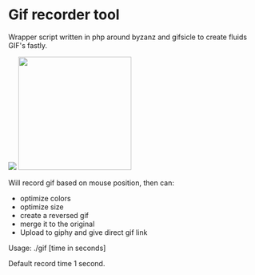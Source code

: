 # Gif recorder tool
Wrapper script written in php around byzanz and gifsicle to create fluids GIF's fastly.

<img src="https://i.giphy.com/l1KVaNU6xfgbOmsJq.gif"></img>
<img height="226" src="https://ponyhacks.com/img/www/gif1492819850_merged.gif"></img>


Will record gif based on mouse position, then can:
- optimize colors
- optimize size
- create a reversed gif
- merge it to the original
- Upload to giphy and give direct gif link

Usage: ./gif [time in seconds]

Default record time 1 second.



